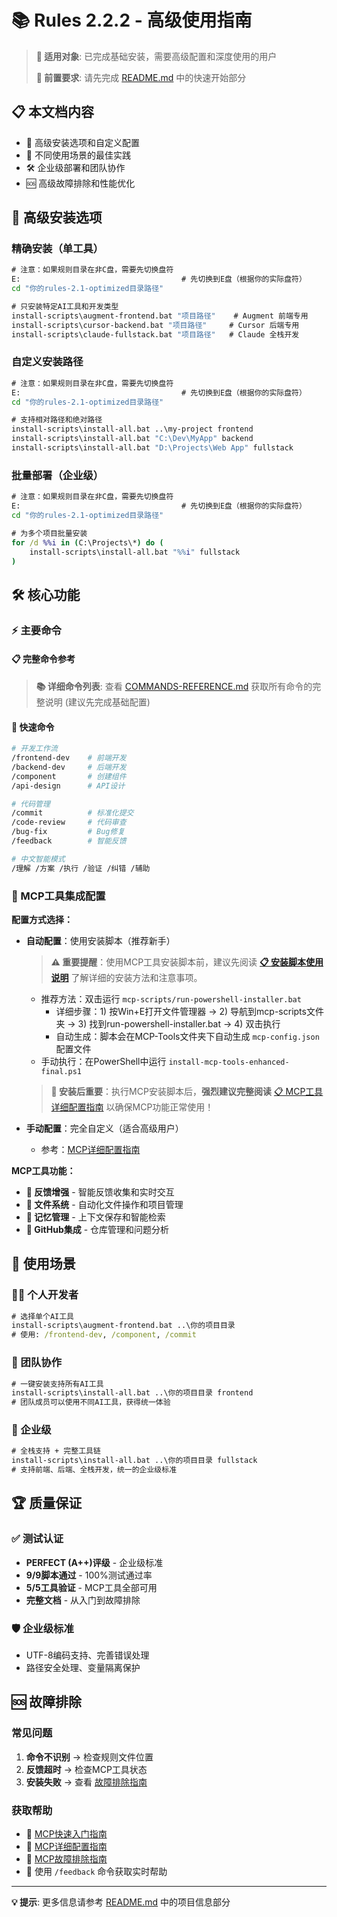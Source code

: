 # 📚 Rules 2.2.2 - 高级使用指南

> **🎯 适用对象**: 已完成基础安装，需要高级配置和深度使用的用户
>
> **📖 前置要求**: 请先完成 [README.md](README.md) 中的快速开始部分

## 📋 本文档内容

- 🔧 高级安装选项和自定义配置
- 🎯 不同使用场景的最佳实践
- 🛠️ 企业级部署和团队协作
- 🆘 高级故障排除和性能优化
## 🔧 高级安装选项

### 精确安装（单工具）
```cmd
# 注意：如果规则目录在非C盘，需要先切换盘符
E:                                    # 先切换到E盘（根据你的实际盘符）
cd "你的rules-2.1-optimized目录路径"

# 只安装特定AI工具和开发类型
install-scripts\augment-frontend.bat "项目路径"    # Augment 前端专用
install-scripts\cursor-backend.bat "项目路径"     # Cursor 后端专用
install-scripts\claude-fullstack.bat "项目路径"   # Claude 全栈开发
```

### 自定义安装路径
```cmd
# 注意：如果规则目录在非C盘，需要先切换盘符
E:                                    # 先切换到E盘（根据你的实际盘符）
cd "你的rules-2.1-optimized目录路径"

# 支持相对路径和绝对路径
install-scripts\install-all.bat ..\my-project frontend
install-scripts\install-all.bat "C:\Dev\MyApp" backend
install-scripts\install-all.bat "D:\Projects\Web App" fullstack
```

### 批量部署（企业级）
```cmd
# 注意：如果规则目录在非C盘，需要先切换盘符
E:                                    # 先切换到E盘（根据你的实际盘符）
cd "你的rules-2.1-optimized目录路径"

# 为多个项目批量安装
for /d %%i in (C:\Projects\*) do (
    install-scripts\install-all.bat "%%i" fullstack
)
```

## 🛠️ 核心功能

### ⚡ 主要命令

#### 📋 完整命令参考

> **📚 详细命令列表**: 查看 [COMMANDS-REFERENCE.md](COMMANDS-REFERENCE.md) 获取所有命令的完整说明 (建议先完成基础配置)


#### 🎯 快速命令
```bash
# 开发工作流
/frontend-dev    # 前端开发
/backend-dev     # 后端开发
/component       # 创建组件
/api-design      # API设计

# 代码管理
/commit          # 标准化提交
/code-review     # 代码审查
/bug-fix         # Bug修复
/feedback        # 智能反馈

# 中文智能模式
/理解 /方案 /执行 /验证 /纠错 /辅助
```

### 🔧 MCP工具集成配置

**配置方式选择：**
- **自动配置**：使用安装脚本（推荐新手）
  
  > **⚠️ 重要提醒**：使用MCP工具安装脚本前，建议先阅读 **[📋 安装脚本使用说明](mcp-scripts/安装脚本使用说明.md)** 了解详细的安装方法和注意事项。
  
  - 推荐方法：双击运行 `mcp-scripts/run-powershell-installer.bat`
    - 详细步骤：1) 按Win+E打开文件管理器 → 2) 导航到mcp-scripts文件夹 → 3) 找到run-powershell-installer.bat → 4) 双击执行
    - 自动生成：脚本会在MCP-Tools文件夹下自动生成 `mcp-config.json` 配置文件
  - 手动执行：在PowerShell中运行 `install-mcp-tools-enhanced-final.ps1`
  
  > **🚨 安装后重要**：执行MCP安装脚本后，**强烈建议完整阅读** [📋 MCP工具详细配置指南](docs/MCP-DETAILED-CONFIG-GUIDE.md) 以确保MCP功能正常使用！

- **手动配置**：完全自定义（适合高级用户）
  - 参考：[MCP详细配置指南](docs/MCP-DETAILED-CONFIG-GUIDE.md)

**MCP工具功能：**
- **💬 反馈增强** - 智能反馈收集和实时交互
- **📁 文件系统** - 自动化文件操作和项目管理
- **🧠 记忆管理** - 上下文保存和智能检索
- **🐙 GitHub集成** - 仓库管理和问题分析

## 🎯 使用场景

### 👨‍💻 个人开发者
```cmd
# 选择单个AI工具
install-scripts\augment-frontend.bat ..\你的项目目录
# 使用: /frontend-dev, /component, /commit
```

### 👥 团队协作
```cmd
# 一键安装支持所有AI工具
install-scripts\install-all.bat ..\你的项目目录 frontend
# 团队成员可以使用不同AI工具，获得统一体验
```

### 🏢 企业级
```cmd
# 全栈支持 + 完整工具链
install-scripts\install-all.bat ..\你的项目目录 fullstack
# 支持前端、后端、全栈开发，统一的企业级标准
```

## 🏆 质量保证

### ✅ 测试认证
- **PERFECT (A++)评级** - 企业级标准
- **9/9脚本通过** - 100%测试通过率
- **5/5工具验证** - MCP工具全部可用
- **完整文档** - 从入门到故障排除

### 🛡️ 企业级标准
- UTF-8编码支持、完善错误处理
- 路径安全处理、变量隔离保护

## 🆘 故障排除

### 常见问题
1. **命令不识别** → 检查规则文件位置
2. **反馈超时** → 检查MCP工具状态
3. **安装失败** → 查看 [故障排除指南](docs/MCP-TROUBLESHOOTING-GUIDE.md)

### 获取帮助
- 🚀 [MCP快速入门指南](docs/MCP-QUICK-START-GUIDE.md)
- 🔧 [MCP详细配置指南](docs/MCP-DETAILED-CONFIG-GUIDE.md)
- 📖 [MCP故障排除指南](docs/MCP-TROUBLESHOOTING-GUIDE.md)
- 🤖 使用 `/feedback` 命令获取实时帮助

---

**💡 提示**: 更多信息请参考 [README.md](README.md) 中的项目信息部分
